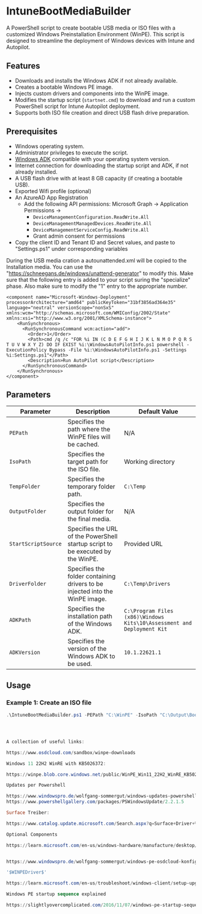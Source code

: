 # IntuneBootMediaBuilder

A PowerShell script to create bootable USB media or ISO files with a customized Windows Preinstallation Environment (WinPE). This script is designed to streamline the deployment of Windows devices with Intune and Autopilot.

## Features

- Downloads and installs the Windows ADK if not already available.
- Creates a bootable Windows PE image.
- Injects custom drivers and components into the WinPE image.
- Modifies the startup script (`startnet.cmd`) to download and run a custom PowerShell script for Intune Autopilot deployment.
- Supports both ISO file creation and direct USB flash drive preparation.

## Prerequisites

- Windows operating system.
- Administrator privileges to execute the script.
- [Windows ADK](https://learn.microsoft.com/en-us/windows-hardware/get-started/adk-install) compatible with your operating system version.
- Internet connection for downloading the startup script and ADK, if not already installed.
- A USB flash drive with at least 8 GB capacity (if creating a bootable USB).
- Exported Wifi profile (optional)
- An AzureAD App Registration
  - Add the following API permissions:
    Microsoft Graph -> Application Permissions ->
      - `DeviceManagementConfiguration.ReadWrite.All`
      - `DeviceManagementManagedDevices.ReadWrite.All`
      - `DeviceManagementServiceConfig.ReadWrite.All`
    - Grant admin consent for permissions
- Copy the client ID and Tenant ID and Secret values, and paste to "Settings.ps1" under corresponding variables

During the USB media cration a autounattended.xml will be copied to the Installation media. You can use the "https://schneegans.de/windows/unattend-generator" to modify this.
Make sure that the following entry is added to your script suring the "specialize" phase. Also make sure to modify the "<Order>1</Order>" entry to the appropriate number.

```
<component name="Microsoft-Windows-Deployment" processorArchitecture="amd64" publicKeyToken="31bf3856ad364e35" language="neutral" versionScope="nonSxS" xmlns:wcm="http://schemas.microsoft.com/WMIConfig/2002/State" xmlns:xsi="http://www.w3.org/2001/XMLSchema-instance">
    <RunSynchronous>
      <RunSynchronousCommand wcm:action="add">
        <Order>1</Order>
        <Path>cmd /q /c "FOR %i IN (C D E F G H I J K L N M O P Q R S T U V W X Y Z) DO IF EXIST %i:\WindowsAutoPilotInfo.ps1 powershell -ExecutionPolicy Bypass -File %i:\WindowsAutoPilotInfo.ps1 -Settings %i:Settings.ps1"</Path>
        <Description>Run AutoPilot script</Description>
      </RunSynchronousCommand>
    </RunSynchronous>
</component>
```




## Parameters

| Parameter         | Description                                                                                 | Default Value            |
|--------------------|---------------------------------------------------------------------------------------------|--------------------------|
| `PEPath`          | Specifies the path where the WinPE files will be cached.                                    | N/A                      |
| `IsoPath`         | Specifies the target path for the ISO file.                                                 | Working directory        |
| `TempFolder`      | Specifies the temporary folder path.                                                        | `C:\Temp`                |
| `OutputFolder`    | Specifies the output folder for the final media.                                            | N/A                      |
| `StartScriptSource` | Specifies the URL of the PowerShell startup script to be executed by the WinPE.           | Provided URL             |
| `DriverFolder`    | Specifies the folder containing drivers to be injected into the WinPE image.                | `C:\Temp\Drivers`        |
| `ADKPath`         | Specifies the installation path of the Windows ADK.                                         | `C:\Program Files (x86)\Windows Kits\10\Assessment and Deployment Kit` |
| `ADKVersion`      | Specifies the version of the Windows ADK to be used.                                        | `10.1.22621.1`           |

## Usage

### Example 1: Create an ISO file
```powershell
.\IntuneBootMediaBuilder.ps1 -PEPath "C:\WinPE" -IsoPath "C:\Output\BootImage.iso" -DriverFolder "C:\Drivers"




A collection of useful links:

https://www.osdcloud.com/sandbox/winpe-downloads

Windows 11 22H2 WinRE with KB5026372:

https://winpe.blob.core.windows.net/public/WinPE_Win11_22H2_WinRE_KB5026372.iso

Updates per Powershell

https://www.windowspro.de/wolfgang-sommergut/windows-updates-powershell-pswindowsupdate-auflisten-herunterladen-installieren
https://www.powershellgallery.com/packages/PSWindowsUpdate/2.2.1.5

Surface Treiber:

https://www.catalog.update.microsoft.com/Search.aspx?q=Surface+Driver+%22Windows+11%22+%22Version+22H2%22+-Firmware

Optional Components

https://learn.microsoft.com/en-us/windows-hardware/manufacture/desktop/winpe-add-packages--optional-components-reference?view=windows-11


https://www.windowspro.de/wolfgang-sommergut/windows-pe-osdcloud-konfigurieren

'$WINPEDriver$'

https://learn.microsoft.com/en-us/troubleshoot/windows-client/setup-upgrade-and-drivers/limitations-dollar-sign-winpedriver-dollar-sign

Windows PE startup sequence explained

https://slightlyovercomplicated.com/2016/11/07/windows-pe-startup-sequence-explained/
